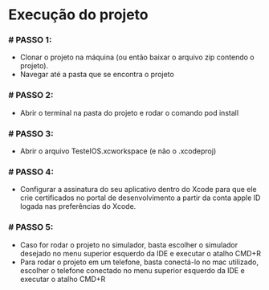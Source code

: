 # Execução do projeto

### # PASSO 1:

* Clonar o projeto na máquina (ou então baixar o arquivo zip contendo o projeto).
* Navegar até a pasta que se encontra o projeto

### # PASSO 2:

* Abrir o terminal na pasta do projeto e rodar o comando pod install

### # PASSO 3:

* Abrir o arquivo TesteIOS.xcworkspace (e não o .xcodeproj)

### # PASSO 4:

* Configurar a assinatura do seu aplicativo dentro do Xcode para que ele crie certificados no portal de desenvolvimento a partir da conta apple ID logada nas preferências do Xcode.

### # PASSO 5:

* Caso for rodar o projeto no simulador, basta escolher o simulador desejado no menu superior esquerdo da IDE e executar o atalho CMD+R
* Para rodar o projeto em um telefone, basta conectá-lo no mac utilizado, escolher o telefone conectado no menu superior esquerdo da IDE e executar o atalho CMD+R


